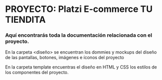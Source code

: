 # PROYECTO: Platzi E-commerce TU TIENDITA

### Aquí encontrarás toda la documentación relacionada con el proyecto.

En la carpeta <diseño> se encuentran los dommies y mockups del diseño de las pantallas, botones, imágenes e íconos del proyecto

En la carpeta template encuentras el diseño en HTML y CSS los estilos de los componentes del proyecto.



